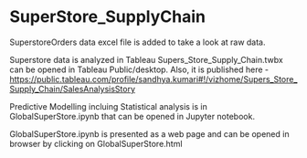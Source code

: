 # SuperStore_SupplyChain

SuperstoreOrders data  excel file is added to take a look at raw data.

Superstore data is analyzed in Tableau Supers_Store_Supply_Chain.twbx can be opened in Tableau Public/desktop. 
Also, it is published here - https://public.tableau.com/profile/sandhya.kumari#!/vizhome/Supers_Store_Supply_Chain/SalesAnalysisStory

Predictive Modelling incluing Statistical analysis is in GlobalSuperStore.ipynb that can be opened in Jupyter notebook.

GlobalSuperStore.ipynb is presented as a web page and can be opened in browser by clicking on GlobalSuperStore.html

